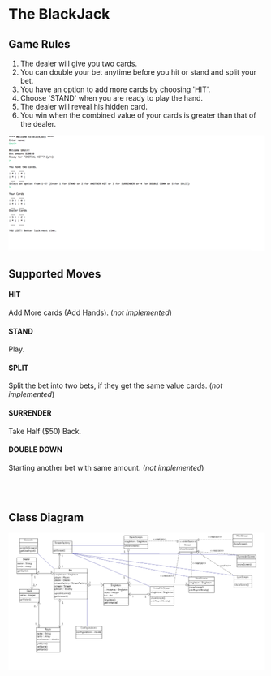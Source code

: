 # The BlackJack

## Game Rules
1. The dealer will give you two cards.
2. You can double your bet anytime before you hit or stand and split your bet. 
3. You have an option to add more cards by choosing 'HIT'.
4. Choose 'STAND' when you are ready to play the hand. 
5. The dealer will reveal his hidden card.
6. You win when the combined value of your cards is greater than that of the dealer.

![Game Screen](game-screen.png "Game Screen")


## Supported Moves
#### HIT
Add More cards (Add Hands). (*not implemented*)

#### STAND 
Play.

#### SPLIT
Split the bet into two bets, if they get the same value cards. (*not implemented*)

#### SURRENDER
Take Half ($50) Back.

#### DOUBLE DOWN
Starting another bet with same amount. (*not implemented*)

<br> <br>

## Class Diagram
![Class Diagram](class-diagram.png "Class Diagram")